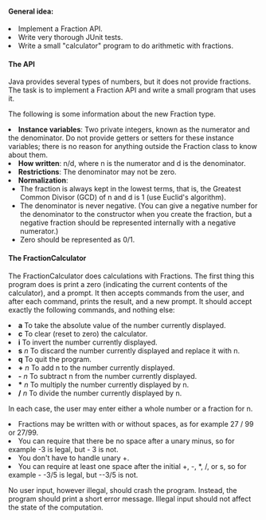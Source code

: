 <h4><strong>General idea: </strong></h4>

<li>Implement a Fraction API. </li>
<li>Write very thorough JUnit tests. </li>
<li>Write a small "calculator" program to do arithmetic with fractions. </li>

<h4><strong>The API</strong></h4>

Java provides several types of numbers, but it does not provide fractions. The task is to implement a Fraction API and write a small program that uses it.

The following is some information about the new Fraction type.

<li><strong>Instance variables</strong>: Two private integers, known as the numerator and the denominator. Do not provide getters or setters for these instance variables; there is no reason for anything outside the Fraction class to know about them.</li>
<li><strong>How written</strong>: n/d, where n is the numerator and d is the denominator.</li>
<li><strong>Restrictions</strong>: The denominator may not be zero. </li>
<li><strong>Normalization</strong>:	
 <ul>
 <li>The fraction is always kept in the lowest terms, that is, the Greatest Common Divisor (GCD) of n and d is 1 (use Euclid's algorithm). </li>
 <li>The denominator is never negative. (You can give a negative number for the denominator to the constructor when you create the fraction, but a negative fraction should be represented internally with a negative numerator.) </li>
 <li>Zero should be represented as 0/1. </li>
 </ul>
</li>

<h4><strong>The FractionCalculator</strong></h4>

The FractionCalculator does calculations with Fractions. The first thing this program does is print a zero (indicating the current contents of the calculator), and a prompt. It then accepts commands from the user, and after each command, prints the result, and a new prompt. It should accept exactly the following commands, and nothing else:

<li><b>a</b>  To take the absolute value of the number currently displayed.</li>
<li><b>c</b>  To clear (reset to zero) the calculator.</li>
<li><b>i</b>  To invert the number currently displayed.</li>
<li><b>s</b> <i>n</i>  To discard the number currently displayed and replace it with n.</li>
<li><b>q</b>  To quit the program.</li>
<li><b>+</b> <i>n</i>  To add n to the number currently displayed.</li>
<li><b>-</b> <i>n</i>  To subtract n from the number currently displayed.</li>
<li><b>*</b> <i>n</i>  To multiply the number currently displayed by n.</li>
<li><b>/</b> <i>n</i>  To divide the number currently displayed by n.</li>

In each case, the user may enter either a whole number or a fraction for n.

<li>Fractions may be written with or without spaces, as for example 27 / 99 or 27/99.</li>
<li>You can require that there be no space after a unary minus, so for example -3 is legal, but - 3 is not.</li>
<li>You don't have to handle unary +.</li>
<li>You can require at least one space after the initial +, -, *, /, or s, so for example - -3/5 is legal, but --3/5 is not.</li>

No user input, however illegal, should crash the program. Instead, the program should print a short error message. Illegal input should not affect the state of the computation.
